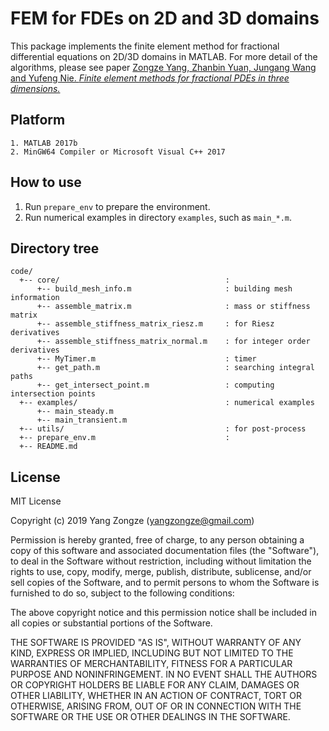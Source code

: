 # FEM for FDEs on 2D and 3D domains
This package implements the finite element method for fractional 
differential equations on 2D/3D domains in MATLAB. For more detail of
the algorithms, please see paper
[Zongze Yang, Zhanbin Yuan, Jungang Wang and Yufeng Nie.
_Finite element methods for fractional PDEs in three dimensions._](
https://arxiv.org/abs/1811.03339)

## Platform
    1. MATLAB 2017b
    2. MinGW64 Compiler or Microsoft Visual C++ 2017

## How to use

   1. Run `prepare_env` to prepare the environment.
   2. Run numerical examples in directory `examples`, such as `main_*.m`.

## Directory tree

    code/
      +-- core/                                     : 
          +-- build_mesh_info.m                     : building mesh information
          +-- assemble_matrix.m                     : mass or stiffness matrix
          +-- assemble_stiffness_matrix_riesz.m     : for Riesz derivatives
          +-- assemble_stiffness_matrix_normal.m    : for integer order derivatives
          +-- MyTimer.m                             : timer
          +-- get_path.m                            : searching integral paths
          +-- get_intersect_point.m                 : computing intersection points
      +-- examples/                                 : numerical examples
          +-- main_steady.m
          +-- main_transient.m
      +-- utils/                                    : for post-process
      +-- prepare_env.m                             : 
      +-- README.md

## License

MIT License

Copyright (c) 2019 Yang Zongze (yangzongze@gmail.com)

Permission is hereby granted, free of charge, to any person obtaining a copy of this software and associated documentation files (the "Software"), to deal in the Software without restriction, including without limitation the rights to use, copy, modify, merge, publish, distribute, sublicense, and/or sell copies of the Software, and to permit persons to whom the Software is furnished to do so, subject to the following conditions:

The above copyright notice and this permission notice shall be included in all copies or substantial portions of the Software.

THE SOFTWARE IS PROVIDED "AS IS", WITHOUT WARRANTY OF ANY KIND, EXPRESS OR IMPLIED, INCLUDING BUT NOT LIMITED TO THE WARRANTIES OF MERCHANTABILITY, FITNESS FOR A PARTICULAR PURPOSE AND NONINFRINGEMENT. IN NO EVENT SHALL THE AUTHORS OR COPYRIGHT HOLDERS BE LIABLE FOR ANY CLAIM, DAMAGES OR OTHER LIABILITY, WHETHER IN AN ACTION OF CONTRACT, TORT OR OTHERWISE, ARISING FROM, OUT OF OR IN CONNECTION WITH THE SOFTWARE OR THE USE OR OTHER DEALINGS IN THE SOFTWARE.